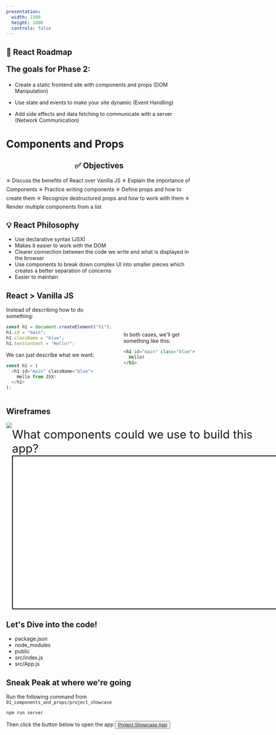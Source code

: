 ```yaml
---
presentation:
  width: 1500
  height: 1000
  controls: false
---
```


<!-- slide -->

<h2> 🚗 React Roadmap

The goals for Phase 2: </h2>

- Create a static frontend site with components and props (DOM Manipulation)

- Use state and events to make your site dynamic (Event Handling)

- Add side effects and data fetching to communicate with a server (Network Communication)

<!-- slide -->

<h1> Components and Props </h1>

<!-- slide style="text-align: left;" -->

<h2 style="text-align: center;"> ✅ Objectives </h2>

✳️ Discuss the benefits of React over Vanilla JS
✳️ Explain the importance of Components
✳️ Practice writing components
✳️ Define props and how to create them
✳️ Recognize destructured props and how to work with them
✳️ Render multiple components from a list

<!-- slide -->

<h2> 💡 React Philosophy </h2>

- Use declarative syntax (JSX)
- Makes it easier to work with the DOM
- Clearer connection between the code we write and what is displayed in the browser
- Use components to break down complex UI into smaller pieces which creates a better separation of concerns
- Easier to maintain

<!-- slide -->

<h2> React > Vanilla JS </h2>

<div style="display: flex; gap: 2rem;">
<div>
Instead of describing how to do something:

```js
const h1 = document.createElement("h1");
h1.id = "main";
h1.className = "blue";
h1.textContent = "Hello!";
```

We can just describe what we want:

```js
const h1 = (
  <h1 id="main" className="blue">
    Hello from JSX!
  </h1>
);
```

</div>
<div style="display: flex; flex-direction: column; justify-content: center;">
  In both cases, we'll get something like this:

  ```html
  <h1 id="main" class="blue">
    Hello!
  </h1>
  ```

</div>
</div>

<!-- slide -->

<h2> Wireframes </h2>

<div style="display: flex; flex-direction: row;">
  <div>
    <img src="https://res.cloudinary.com/dnocv6uwb/image/upload/v1643721399/wireframe_bfc35e.png">
  </div>

  <div style="font-size: 1.95rem; margin-top: 0.85rem;">
    What components could we use to build this app?

<textarea style="font-size: 2rem; border: 2px solid black; padding: 1rem;" rows="10" cols="35"></textarea>    
  </div>
</div>



<!-- slide -->


## Let's Dive into the code!

- package.json
- node_modules
- public
- src/index.js
- src/App.js

<!-- slide -->

## Sneak Peak at where we're going

Run the following command from `01_components_and_props/project_showcase`
```bash
npm run server
```

Then click the button below to open the app
<button>[Project Showcase App](https://phase-2-react-project-showcase.netlify.app/projects)</button>